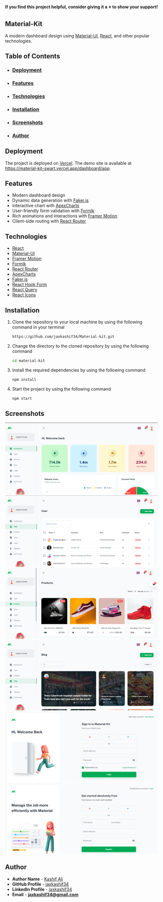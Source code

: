 **If you find this project helpful, consider giving it a ⭐️ to show your support!**

## Material-Kit

A modern dashboard design using [Material-UI](https://mui.com/material-ui/getting-started/overview/), [React](https://reactjs.org/), and other popular technologies.

## Table of Contents

- ### <u>[Deployment](#Deployment)</u>

- ### <u>[Features](#Features)</u>

- ### <u>[Technologies](#Technologies)</u>

- ### <u>[Installation](#Installation)</u>

- ### <u>[Screenshots](#Screenshots)</u>

- ### <u>[Author](#Author)</u>

## <a id="Deployment">Deployment</a><br>

The project is deployed on [Vercel](https://vercel.com/dashboard). The demo site is available at https://material-kit-swart.vercel.app/dashboard/app.

## <a id="Features">Features</a><br>

- Modern dashboard design
- Dynamic data generation with [Faker.js](https://fakerjs.dev/)
- Interactive chart with [ApexCharts](https://apexcharts.com/)
- User-friendly form validation with [Formik](https://formik.org/)
- Rich animations and interactions with [Framer Motion](https://www.framer.com/motion/)
- Client-side routing with [React Router](https://reactrouter.com/)

## <a id="Technologies">Technologies</a><br>

- [React](https://reactjs.org/)
- [Material-UI](https://mui.com/material-ui/getting-started/overview/)
- [Framer Motion](https://www.framer.com/motion/)
- [Formik](https://formik.org/)
- [React Router](https://reactrouter.com/)
- [ApexCharts](https://apexcharts.com/)
- [Faker.js](https://fakerjs.dev/)
- [React Hook Form](https://react-hook-form.com/)
- [React Query](https://react-query.tanstack.com/)
- [React Icons](https://react-icons.github.io/react-icons/)

## <a id="Installation">Installation</a><br>

1.  Clone the repository to your local machine by using the following command in your terminal

    ```sh
    https://github.com/jaxkashif34/Material-kit.git
    ```

2.  Change the directory to the cloned repository by using the following command

    ```sh
    cd material-kit
    ```

3.  Install the required dependencies by using the following command

    ```sh
    npm install
    ```

4.  Start the project by using the following command

    ```sh
    npm start
    ```

## <a id="Screenshots">Screenshots</a><br>

![Dashboard Page](./screenshots/home.png 'Dashboard Page')
![Uuser Page](./screenshots/user.png 'User Page')
![Product Page](./screenshots/product.png 'Product Page')
![Blog Page](./screenshots/blog.png 'Blog Page')
![LogIn Page](./screenshots/login.png 'LogIn Page')
![Register Page](./screenshots/register.png 'Register Page')

## <a id="Author">Author</a><br>

- **Author Name** - [Kashif Ali]()
- **GitHub Profile** - [jaxkashif34](https://github.com/jaxkashif34)
- **LinkedIn Profile** - [jaxkashif34](https://www.linkedin.com/in/jaxkashif34/)
- **Email** - **jaxkashif34@gmail.com**
